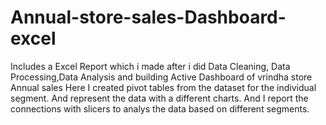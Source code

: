 # Annual-store-sales-Dashboard-excel
Includes a Excel Report which i made after i did Data Cleaning, Data Processing,Data Analysis and building Active Dashboard of vrindha store Annual sales 
Here I created pivot tables from the dataset for the individual segment. 
And represent the data with a different charts. And I report the connections with slicers to analys the data based on different segments.
